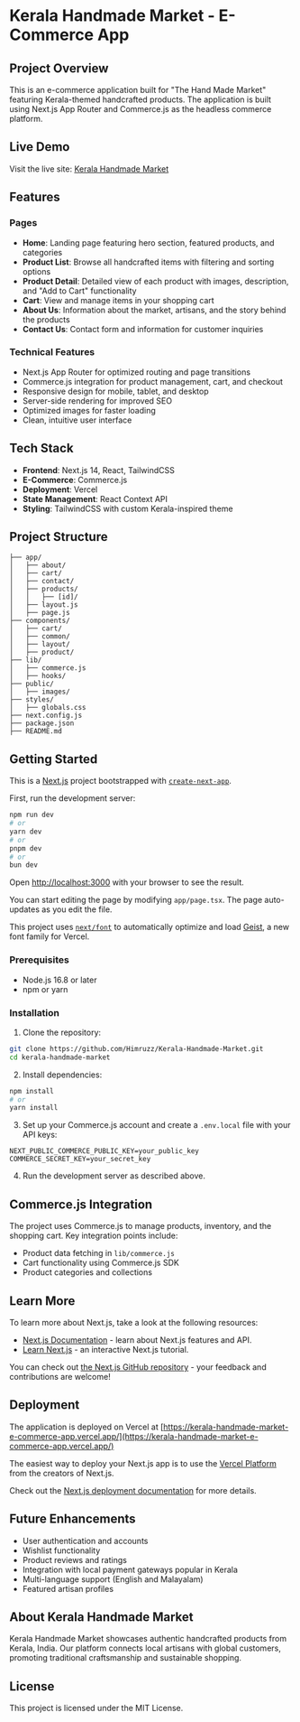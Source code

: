 # Kerala Handmade Market - E-Commerce App

## Project Overview

This is an e-commerce application built for "The Hand Made Market" featuring Kerala-themed handcrafted products. The application is built using Next.js App Router and Commerce.js as the headless commerce platform.

## Live Demo

Visit the live site: [Kerala Handmade Market](https://kerala-handmade-market-e-commerce-app.vercel.app/)

## Features

### Pages
- **Home**: Landing page featuring hero section, featured products, and categories
- **Product List**: Browse all handcrafted items with filtering and sorting options
- **Product Detail**: Detailed view of each product with images, description, and "Add to Cart" functionality
- **Cart**: View and manage items in your shopping cart
- **About Us**: Information about the market, artisans, and the story behind the products
- **Contact Us**: Contact form and information for customer inquiries

### Technical Features
- Next.js App Router for optimized routing and page transitions
- Commerce.js integration for product management, cart, and checkout
- Responsive design for mobile, tablet, and desktop
- Server-side rendering for improved SEO
- Optimized images for faster loading
- Clean, intuitive user interface

## Tech Stack

- **Frontend**: Next.js 14, React, TailwindCSS
- **E-Commerce**: Commerce.js
- **Deployment**: Vercel
- **State Management**: React Context API
- **Styling**: TailwindCSS with custom Kerala-inspired theme

## Project Structure

```
├── app/
│   ├── about/
│   ├── cart/
│   ├── contact/
│   ├── products/
│   │   ├── [id]/
│   ├── layout.js
│   ├── page.js
├── components/
│   ├── cart/
│   ├── common/
│   ├── layout/
│   ├── product/
├── lib/
│   ├── commerce.js
│   ├── hooks/
├── public/
│   ├── images/
├── styles/
│   ├── globals.css
├── next.config.js
├── package.json
├── README.md
```

## Getting Started

This is a [Next.js](https://nextjs.org) project bootstrapped with [`create-next-app`](https://nextjs.org/docs/app/api-reference/cli/create-next-app).

First, run the development server:

```bash
npm run dev
# or
yarn dev
# or
pnpm dev
# or
bun dev
```

Open [http://localhost:3000](http://localhost:3000) with your browser to see the result.

You can start editing the page by modifying `app/page.tsx`. The page auto-updates as you edit the file.

This project uses [`next/font`](https://nextjs.org/docs/app/building-your-application/optimizing/fonts) to automatically optimize and load [Geist](https://vercel.com/font), a new font family for Vercel.

### Prerequisites

- Node.js 16.8 or later
- npm or yarn

### Installation

1. Clone the repository:
```bash
git clone https://github.com/Himruzz/Kerala-Handmade-Market.git
cd kerala-handmade-market
```

2. Install dependencies:
```bash
npm install
# or
yarn install
```

3. Set up your Commerce.js account and create a `.env.local` file with your API keys:
```
NEXT_PUBLIC_COMMERCE_PUBLIC_KEY=your_public_key
COMMERCE_SECRET_KEY=your_secret_key
```

4. Run the development server as described above.

## Commerce.js Integration

The project uses Commerce.js to manage products, inventory, and the shopping cart. Key integration points include:

- Product data fetching in `lib/commerce.js`
- Cart functionality using Commerce.js SDK
- Product categories and collections

## Learn More

To learn more about Next.js, take a look at the following resources:

- [Next.js Documentation](https://nextjs.org/docs) - learn about Next.js features and API.
- [Learn Next.js](https://nextjs.org/learn) - an interactive Next.js tutorial.

You can check out [the Next.js GitHub repository](https://github.com/vercel/next.js) - your feedback and contributions are welcome!

## Deployment

The application is deployed on Vercel at [https://kerala-handmade-market-e-commerce-app.vercel.app/](https://kerala-handmade-market-e-commerce-app.vercel.app/)

The easiest way to deploy your Next.js app is to use the [Vercel Platform](https://vercel.com/new?utm_medium=default-template&filter=next.js&utm_source=create-next-app&utm_campaign=create-next-app-readme) from the creators of Next.js.

Check out the [Next.js deployment documentation](https://nextjs.org/docs/app/building-your-application/deploying) for more details.

## Future Enhancements

- User authentication and accounts
- Wishlist functionality
- Product reviews and ratings
- Integration with local payment gateways popular in Kerala
- Multi-language support (English and Malayalam)
- Featured artisan profiles

## About Kerala Handmade Market

Kerala Handmade Market showcases authentic handcrafted products from Kerala, India. Our platform connects local artisans with global customers, promoting traditional craftsmanship and sustainable shopping.

## License

This project is licensed under the MIT License.
